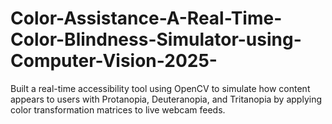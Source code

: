 # Color-Assistance-A-Real-Time-Color-Blindness-Simulator-using-Computer-Vision-2025-
Built a real-time accessibility tool using OpenCV to simulate how content appears to users with Protanopia, Deuteranopia, and Tritanopia by applying color transformation matrices to live webcam feeds.
